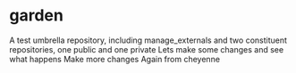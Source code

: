 # garden
A test umbrella repository, including manage_externals and two constituent repositories, one public and one private
Lets make some changes and see what happens
Make more changes
Again
from cheyenne

